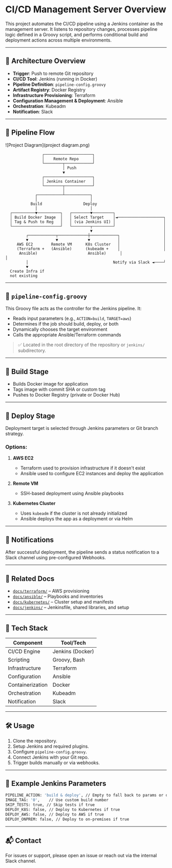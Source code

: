 # CI/CD Management Server Overview

This project automates the CI/CD pipeline using a Jenkins container as the management server. It listens to repository changes, processes pipeline logic defined in a Groovy script, and performs conditional build and deployment actions across multiple environments.

---

## 📌 Architecture Overview

- **Trigger**: Push to remote Git repository
- **CI/CD Tool**: Jenkins (running in Docker)
- **Pipeline Definition**: `pipeline-config.groovy`
- **Artifact Registry**: Docker Registry
- **Infrastructure Provisioning**: Terraform
- **Configuration Management & Deployment**: Ansible
- **Orchestration**: Kubeadm
- **Notification**: Slack

---

## 🔁 Pipeline Flow
![Project Diagram](project diagram.png)

```text
                ┌─────────────────────┐
                │    Remote Repo      │
                └────────┬────────────┘
                         │ Push
                         ▼
                ┌─────────────────────┐
                │ Jenkins Container   │
                └────────┬────────────┘
                         │
             ┌───────────┴───────────┐
             │                       │
           Build                  Deploy
             │                       │
  ┌──────────▼──────────┐   ┌────────▼─────────┐
  │ Build Docker Image  │   │ Select Target    │◄────────────────────┐
  │ Tag & Push to Reg   │   │ (via Jenkins UI) │                     │
  └─────────────────────┘   └────────┬─────────┘                     │
                                     ▼                               │
         ┌────────────┬─────────────┼────────────┐                   │
         ▼            ▼             ▼            │                   │
     AWS EC2        Remote VM      K8s Cluster   │                   │
     (Terraform +   (Ansible)      (kubeadm +    │                   │
      Ansible)                      Ansible)      │                   │
         │                                     Notify via Slack ◄────┘
         ▼
  Create Infra if
  not existing
````

---

## 📄 `pipeline-config.groovy`

This Groovy file acts as the controller for the Jenkins pipeline. It:

* Reads input parameters (e.g., `ACTION=build`, `TARGET=aws`)
* Determines if the job should build, deploy, or both
* Dynamically chooses the target environment
* Calls the appropriate Ansible/Terraform commands

> ✅ Located in the root directory of the repository or `jenkins/` subdirectory.

---

## 🧱 Build Stage

* Builds Docker image for application
* Tags image with commit SHA or custom tag
* Pushes to Docker Registry (private or Docker Hub)

---

## 🚀 Deploy Stage

Deployment target is selected through Jenkins parameters or Git branch strategy.

### Options:

1. **AWS EC2**

   * Terraform used to provision infrastructure if it doesn't exist
   * Ansible used to configure EC2 instances and deploy the application

2. **Remote VM**

   * SSH-based deployment using Ansible playbooks

3. **Kubernetes Cluster**

   * Uses `kubeadm` if the cluster is not already initialized
   * Ansible deploys the app as a deployment or via Helm

---

## 🔔 Notifications

After successful deployment, the pipeline sends a status notification to a Slack channel using pre-configured Webhooks.

---

## 📂 Related Docs

* [`docs/terraform/`](docs/terraform.md) – AWS provisioning
* [`docs/ansible/`](docs/ansible.md) – Playbooks and inventories
* [`docs/kubernetes/`](docs/kubernetes.md) – Cluster setup and manifests
* [`docs/jenkins/`](docs/jenkins.md) – Jenkinsfile, shared libraries, and setup

---

## 🧰 Tech Stack

| Component        | Tool/Tech        |
| ---------------- | ---------------- |
| CI/CD Engine     | Jenkins (Docker) |
| Scripting        | Groovy, Bash     |
| Infrastructure   | Terraform        |
| Configuration    | Ansible          |
| Containerization | Docker           |
| Orchestration    | Kubeadm          |
| Notification     | Slack            |

---

## 🛠️ Usage

1. Clone the repository.
2. Setup Jenkins and required plugins.
3. Configure `pipeline-config.groovy`.
4. Connect Jenkins with your Git repo.
5. Trigger builds manually or via webhooks.

---

## 🧪 Example Jenkins Parameters

```bash
PIPELINE_ACTION: 'build & deploy', // Empty to fall back to params or default  ['build & deploy', 'build only', 'deploy only']
IMAGE_TAG: '0',    // Use custom build number
SKIP_TESTS: true, // Skip tests if true
DEPLOY_K8S: false, // Deploy to Kubernetes if true
DEPLOY_AWS: false, // Deploy to AWS if true
DEPLOY_ONPREM: false, // Deploy to on-premises if true
```

---

## 📬 Contact

For issues or support, please open an issue or reach out via the internal Slack channel.


